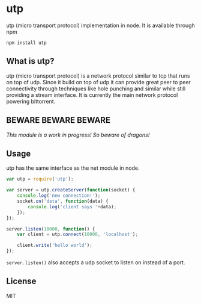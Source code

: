 # utp

utp (micro transport protocol) implementation in node.
It is available through npm

	npm install utp

## What is utp?

utp (micro transport protocol) is a network protocol similar to tcp that runs on top of udp.
Since it build on top of udp it can provide great peer to peer connectivity
through techniques like hole punching and similar while still providing a stream interface.
It is currently the main network protocol powering bittorrent.

## BEWARE BEWARE BEWARE

*This module is a work in progress! So beware of dragons!*

## Usage

utp has the same interface as the net module in node.

``` js
var utp = require('utp');

var server = utp.createServer(function(socket) {
	console.log('new connection!');
	socket.on('data', function(data) {
		console.log('client says '+data);
	});
});

server.listen(10000, function() {
	var client = utp.connect(10000, 'localhost');

	client.write('hello world');
});
```

`server.listen()` also accepts a udp socket to listen on instead of a port.


## License

MIT
